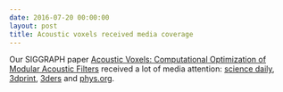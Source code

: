 ```yaml
---
date: 2016-07-20 00:00:00
layout: post
title: Acoustic voxels received media coverage
---
```


Our SIGGRAPH paper [Acoustic Voxels: Computational Optimization of Modular Acoustic Filters](acoustic-voxels-computational-optimization-modular-acoustic-filters.html) received a lot of media attention: [science daily](https://www.sciencedaily.com/releases/2016/07/160718133206.htm), [3dprint](https://3dprint.com/142823/acoustic-tagging-3d-prints/), [3ders](http://www.3ders.org/articles/20160719-researchers-embed-3d-prints-with-acoustic-meta-data-that-manipulates-the-production-of-sound.html) and [phys.org](http://phys.org/news/2016-07-modular-acoustic-filters-mufflers-musical.html).
